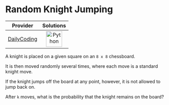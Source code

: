 # Random Knight Jumping

<!-- INFO TABLE BEGIN -->

| Provider                                              | Solutions                                                                                                                                        |
| :---------------------------------------------------: | :----------------------------------------------------------------------------------------------------------------------------------------------: |
| [DailyCoding](../../../docs/providers/DailyCoding.md) | [<img src="https://res.cloudinary.com/rascaltwo/image/upload/v1631924087/python_xzdlti.svg" alt="Python" title="Python" width="50" />](solve.py) |

<!-- INFO TABLE END -->

A knight is placed on a given square on an `8 x 8` chessboard.

It is then moved randomly several times, where each move is a standard knight move.

If the knight jumps off the board at any point, however, it is not allowed to jump back on.

After `k` moves, what is the probability that the knight remains on the board?
